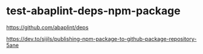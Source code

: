 # test-abaplint-deps-npm-package

https://github.com/abaplint/deps

https://dev.to/sijils/publishing-npm-package-to-github-package-repository-5ane
